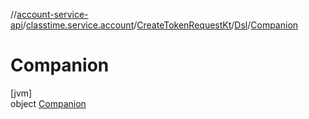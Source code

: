 //[account-service-api](../../../../../index.md)/[classtime.service.account](../../../index.md)/[CreateTokenRequestKt](../../index.md)/[Dsl](../index.md)/[Companion](index.md)

# Companion

[jvm]\
object [Companion](index.md)
